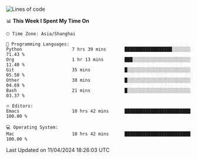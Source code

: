 <!--START_SECTION:waka-->
![Lines of code](https://img.shields.io/badge/From%20Hello%20World%20I%27ve%20Written-298.3%20thousand%20lines%20of%20code-blue)

📊 **This Week I Spent My Time On** 

```text
🕑︎ Time Zone: Asia/Shanghai

💬 Programming Languages: 
Python                   7 hrs 39 mins       ██████████████████░░░░░░░   71.43 % 
Org                      1 hr 13 mins        ███░░░░░░░░░░░░░░░░░░░░░░   11.40 % 
Git                      35 mins             █░░░░░░░░░░░░░░░░░░░░░░░░   05.50 % 
Other                    30 mins             █░░░░░░░░░░░░░░░░░░░░░░░░   04.69 % 
Bash                     21 mins             █░░░░░░░░░░░░░░░░░░░░░░░░   03.37 % 

🔥 Editors: 
Emacs                    10 hrs 42 mins      █████████████████████████   100.00 % 

💻 Operating System: 
Mac                      10 hrs 42 mins      █████████████████████████   100.00 % 
```


 Last Updated on 11/04/2024 18:26:03 UTC
<!--END_SECTION:waka-->
